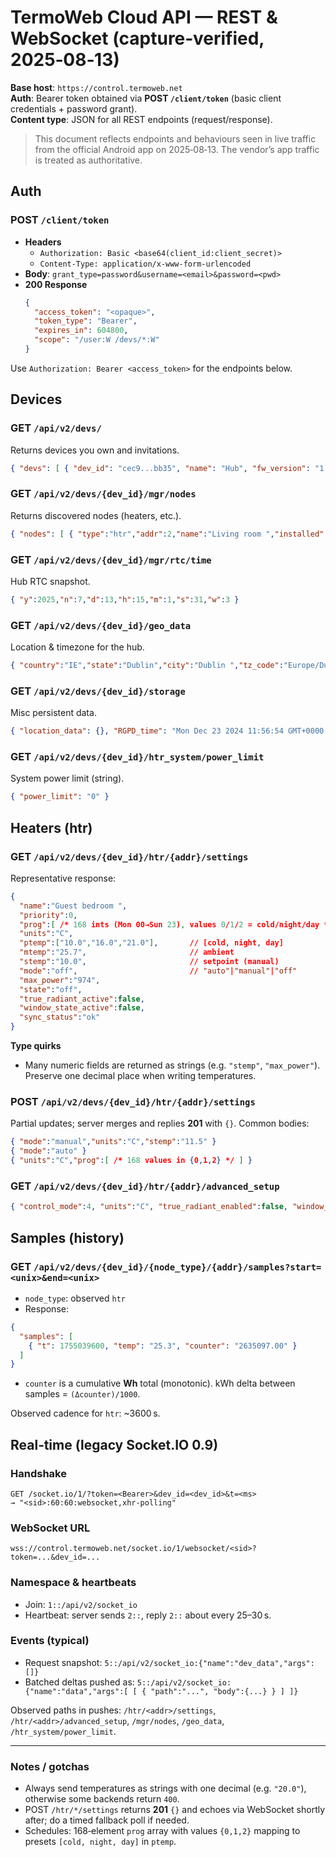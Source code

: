 # TermoWeb Cloud API — REST & WebSocket (capture‑verified, 2025‑08‑13)

**Base host**: `https://control.termoweb.net`  
**Auth**: Bearer token obtained via **POST `/client/token`** (basic client credentials + password grant).  
**Content type**: JSON for all REST endpoints (request/response).

> This document reflects endpoints and behaviours seen in live traffic from the official Android app on 2025‑08‑13. The vendor’s app traffic is treated as authoritative.


## Auth

### POST `/client/token`
- **Headers**
  - `Authorization: Basic <base64(client_id:client_secret)>`
  - `Content-Type: application/x-www-form-urlencoded`
- **Body**: `grant_type=password&username=<email>&password=<pwd>`
- **200 Response**
  ```json
  {
    "access_token": "<opaque>",
    "token_type": "Bearer",
    "expires_in": 604800,
    "scope": "/user:W /devs/*:W"
  }
  ```

Use `Authorization: Bearer <access_token>` for the endpoints below.


## Devices

### GET `/api/v2/devs/`
Returns devices you own and invitations.
```json
{ "devs": [ { "dev_id": "cec9...bb35", "name": "Hub", "fw_version": "1.34", "serial_id": "8010" } ], "invited_to": [] }
```

### GET `/api/v2/devs/{dev_id}/mgr/nodes`
Returns discovered nodes (heaters, etc.).
```json
{ "nodes": [ { "type":"htr","addr":2,"name":"Living room ","installed":true,"lost":false,"hw_version":"1.5","fw_version":"1.13"} ] }
```

### GET `/api/v2/devs/{dev_id}/mgr/rtc/time`
Hub RTC snapshot.
```json
{ "y":2025,"n":7,"d":13,"h":15,"m":1,"s":31,"w":3 }
```

### GET `/api/v2/devs/{dev_id}/geo_data`
Location & timezone for the hub.
```json
{ "country":"IE","state":"Dublin","city":"Dublin ","tz_code":"Europe/Dublin","zip":"D07AA00" }
```

### GET `/api/v2/devs/{dev_id}/storage`
Misc persistent data.
```json
{ "location_data": {}, "RGPD_time": "Mon Dec 23 2024 11:56:54 GMT+0000 ", "version": 2 }
```

### GET `/api/v2/devs/{dev_id}/htr_system/power_limit`
System power limit (string).
```json
{ "power_limit": "0" }
```


## Heaters (htr)

### GET `/api/v2/devs/{dev_id}/htr/{addr}/settings`
Representative response:
```json
{
  "name":"Guest bedroom ",
  "priority":0,
  "prog":[ /* 168 ints (Mon 00→Sun 23), values 0/1/2 = cold/night/day */ ],
  "units":"C",
  "ptemp":["10.0","16.0","21.0"],       // [cold, night, day]
  "mtemp":"25.7",                       // ambient
  "stemp":"10.0",                       // setpoint (manual)
  "mode":"off",                         // "auto"|"manual"|"off"
  "max_power":"974",
  "state":"off",
  "true_radiant_active":false,
  "window_state_active":false,
  "sync_status":"ok"
}
```

**Type quirks**
- Many numeric fields are returned as strings (e.g. `"stemp"`, `"max_power"`). Preserve one decimal place when writing temperatures.

### POST `/api/v2/devs/{dev_id}/htr/{addr}/settings`
Partial updates; server merges and replies **201** with `{}`.
Common bodies:
```json
{ "mode":"manual","units":"C","stemp":"11.5" }
{ "mode":"auto" }
{ "units":"C","prog":[ /* 168 values in {0,1,2} */ ] }
```

### GET `/api/v2/devs/{dev_id}/htr/{addr}/advanced_setup`
```json
{ "control_mode":4, "units":"C", "true_radiant_enabled":false, "window_mode_enabled":false, "sync_status":"ok" }
```


## Samples (history)

### GET `/api/v2/devs/{dev_id}/{node_type}/{addr}/samples?start=<unix>&end=<unix>`
- `node_type`: observed `htr`
- Response:
```json
{
  "samples": [
    { "t": 1755039600, "temp": "25.3", "counter": "2635097.00" }
  ]
}
```
- `counter` is a cumulative **Wh** total (monotonic). kWh delta between samples = `(Δcounter)/1000`.

Observed cadence for `htr`: ~3600 s.


## Real‑time (legacy Socket.IO 0.9)

### Handshake
```
GET /socket.io/1/?token=<Bearer>&dev_id=<dev_id>&t=<ms>
→ "<sid>:60:60:websocket,xhr-polling"
```

### WebSocket URL
```
wss://control.termoweb.net/socket.io/1/websocket/<sid>?token=...&dev_id=...
```

### Namespace & heartbeats
- Join: `1::/api/v2/socket_io`
- Heartbeat: server sends `2::`, reply `2::` about every 25–30 s.

### Events (typical)
- Request snapshot: `5::/api/v2/socket_io:{"name":"dev_data","args":[]}`
- Batched deltas pushed as: `5::/api/v2/socket_io:{"name":"data","args":[ [ { "path":"...", "body":{...} } ] ]}`

Observed paths in pushes: `/htr/<addr>/settings`, `/htr/<addr>/advanced_setup`, `/mgr/nodes`, `/geo_data`, `/htr_system/power_limit`.

---

### Notes / gotchas
- Always send temperatures as strings with one decimal (e.g. `"20.0"`), otherwise some backends return `400`.
- POST `/htr/*/settings` returns **201** `{}` and echoes via WebSocket shortly after; do a timed fallback poll if needed.
- Schedules: 168‑element `prog` array with values `{0,1,2}` mapping to presets `[cold, night, day]` in `ptemp`.
